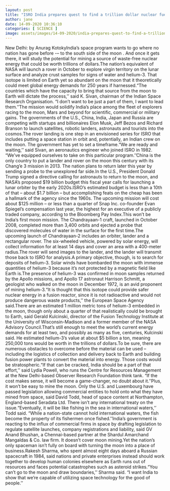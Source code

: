 ```yaml
---
layout: post
title: "ISRO India prepares quest to find a trillion dollar nuclear fuel on the Moon Energy News ET EnergyWorld"
author: jane 
date: 14-09-2020 10:36:10 
categories: [ SCIENCE ] 
image: assets/images/14-09-2020/india-prepares-quest-to-find-a-trillion-dollar-nuclear-fuel-on-the-moon.jpg
---
```

New Delhi: by Anurag KotokyIndia’s space program wants to go where no nation has gone before -– to the south side of the moon . And once it gets there, it will study the potential for mining a source of waste-free nuclear energy that could be worth trillions of dollars.The nation’s equivalent of NASA will launch a rover in October to explore virgin territory on the lunar surface and analyze crust samples for signs of water and helium-3. That isotope is limited on Earth yet so abundant on the moon that it theoretically could meet global energy demands for 250 years if harnessed.“The countries which have the capacity to bring that source from the moon to Earth will dictate the process,’’ said K. Sivan, chairman of the Indian Space Research Organisation. “I don’t want to be just a part of them, I want to lead them.’’The mission would solidify India’s place among the fleet of explorers racing to the moon, Mars and beyond for scientific, commercial or military gains. The governments of the U.S., China, India, Japan and Russia are competing with startups and billionaires Elon Musk, Jeff Bezos and Richard Branson to launch satellites, robotic landers, astronauts and tourists into the cosmos.The rover landing is one step in an envisioned series for ISRO that includes putting a space station in orbit and, potentially, an Indian crew on the moon. The government has yet to set a timeframe.“We are ready and waiting,’’ said Sivan, an aeronautics engineer who joined ISRO in 1982. “We’ve equipped ourselves to take on this particular program.’’China is the only country to put a lander and rover on the moon this century with its Chang’e 3 mission in 2013. The nation plans to return later this year by sending a probe to the unexplored far side.In the U.S., President Donald Trump signed a directive calling for astronauts to return to the moon, and NASA’s proposed $19 billion budget this fiscal year calls for launching a lunar orbiter by the early 2020s.ISRO’s estimated budget is less than a 10th of that – about $1.7 billion – but accomplishing feats on the cheap has been a hallmark of the agency since the 1960s. The upcoming mission will cost about $125 million – or less than a quarter of Snap Inc. co-founder Evan Spiegel’s compensation last year, the highest for an executive of a publicly traded company, according to the Bloomberg Pay Index.This won’t be India’s first moon mission. The Chandrayaan-1 craft, launched in October 2008, completed more than 3,400 orbits and ejected a probe that discovered molecules of water in the surface for the first time.The upcoming launch of Chandrayaan-2 includes an orbiter, lander and a rectangular rover. The six-wheeled vehicle, powered by solar energy, will collect information for at least 14 days and cover an area with a 400-meter radius.The rover will send images to the lander, and the lander will transmit those back to ISRO for analysis.A primary objective, though, is to search for deposits of helium-3. Solar winds have bombarded the moon with immense quantities of helium-3 because it’s not protected by a magnetic field like Earth is.The presence of helium-3 was confirmed in moon samples returned by the Apollo missions, and Apollo 17 astronaut Harrison Schmitt, a geologist who walked on the moon in December 1972, is an avid proponent of mining helium-3.“It is thought that this isotope could provide safer nuclear energy in a fusion reactor, since it is not radioactive and would not produce dangerous waste products,’’ the European Space Agency said.There are an estimated 1 million metric tons of helium-3 embedded in the moon, though only about a quarter of that realistically could be brought to Earth, said Gerald Kulcinski, director of the Fusion Technology Institute at the University of Wisconsin-Madison and a former member of the NASA Advisory Council.That’s still enough to meet the world’s current energy demands for at least two, and possibly as many as five, centuries, Kulcinski said. He estimated helium-3’s value at about $5 billion a ton, meaning 250,000 tons would be worth in the trillions of dollars.To be sure, there are numerous obstacles to overcome before the material can be used – including the logistics of collection and delivery back to Earth and building fusion power plants to convert the material into energy. Those costs would be stratospheric.“If that can be cracked, India should be a part of that effort,’’ said Lydia Powell, who runs the Centre for Resources Management at the New Delhi-based Observer Research Foundation think tank. “If the cost makes sense, it will become a game-changer, no doubt about it.’’Plus, it won’t be easy to mine the moon. Only the U.S. and Luxembourg have passed legislation allowing commercial entities to hold onto what they have mined from space, said David Todd, head of space content at Northampton, England-based Seradata Ltd. There isn’t any international treaty on the issue.“Eventually, it will be like fishing in the sea in international waters,’’ Todd said. “While a nation-state cannot hold international waters, the fish become the property of its fishermen once fished.’’India’s government is reacting to the influx of commercial firms in space by drafting legislation to regulate satellite launches, company registrations and liability, said GV Anand Bhushan, a Chennai-based partner at the Shardul Amarchand Mangaldas & Co. law firm. It doesn’t cover moon mining.Yet the nation’s only spaceman isn’t fully on board with turning the moon into a place of business.Rakesh Sharma, who spent almost eight days aboard a Russian spacecraft in 1984, said nations and private enterprises instead should work together to develop human colonies elsewhere as Earth runs out of resources and faces potential catastrophes such as asteroid strikes.“You can’t go to the moon and draw boundaries,’’ Sharma said. “I want India to show that we’re capable of utilizing space technology for the good of people.’’
